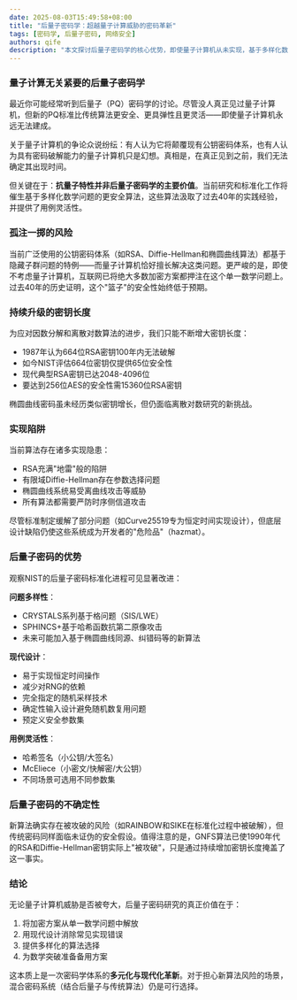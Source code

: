 ```yaml
---
date: 2025-08-03T15:49:58+08:00
title: "后量子密码学：超越量子计算威胁的密码革新"
tags: [密码学, 后量子密码, 网络安全]
authors: qife
description: "本文探讨后量子密码学的核心优势，即使量子计算机从未实现，基于多样化数学问题的现代密码算法仍能提供比传统算法更高的安全性、弹性和灵活性，并分析当前密码体系的集中化风险与实现缺陷。"
---
```


### 量子计算无关紧要的后量子密码学

最近你可能经常听到后量子（PQ）密码学的讨论。尽管没人真正见过量子计算机，但新的PQ标准比传统算法更安全、更具弹性且更灵活——即使量子计算机永远无法建成。

关于量子计算机的争论众说纷纭：有人认为它将颠覆现有公钥密码体系，也有人认为具有密码破解能力的量子计算机只是幻想。真相是，在真正见到之前，我们无法确定其出现时间。

但关键在于：**抗量子特性并非后量子密码学的主要价值**。当前研究和标准化工作将催生基于多样化数学问题的更安全算法，这些算法汲取了过去40年的实践经验，并提供了用例灵活性。

### 孤注一掷的风险

当前广泛使用的公钥密码体系（如RSA、Diffie-Hellman和椭圆曲线算法）都基于隐藏子群问题的特例——而量子计算机恰好擅长解决这类问题。更严峻的是，即使不考虑量子计算机，互联网已将绝大多数加密方案都押注在这个单一数学问题上。过去40年的历史证明，这个"篮子"的安全性始终低于预期。

### 持续升级的密钥长度

为应对因数分解和离散对数算法的进步，我们只能不断增大密钥长度：
- 1987年认为664位RSA密钥100年内无法破解
- 如今NIST评估664位密钥仅提供65位安全性
- 现代典型RSA密钥已达2048-4096位
- 要达到256位AES的安全性需15360位RSA密钥

椭圆曲线密码虽未经历类似密钥增长，但仍面临离散对数研究的新挑战。

### 实现陷阱

当前算法存在诸多实现隐患：
- RSA充满"地雷"般的陷阱
- 有限域Diffie-Hellman存在参数选择问题
- 椭圆曲线系统易受离曲线攻击等威胁
- 所有算法都需要严防时序侧信道攻击

尽管标准制定缓解了部分问题（如Curve25519专为恒定时间实现设计），但底层设计缺陷仍使这些系统成为开发者的"危险品"（hazmat）。

### 后量子密码的优势

观察NIST的后量子密码标准化进程可见显著改进：

**问题多样性**：
- CRYSTALS系列基于格问题（SIS/LWE）
- SPHINCS+基于哈希函数抗第二原像攻击
- 未来可能加入基于椭圆曲线同源、纠错码等的新算法

**现代设计**：
- 易于实现恒定时间操作
- 减少对RNG的依赖
- 完全指定的随机采样技术
- 确定性输入设计避免随机数复用问题
- 预定义安全参数集

**用例灵活性**：
- 哈希签名（小公钥/大签名）
- McEliece（小密文/快解密/大公钥）
- 不同场景可选用不同参数集

### 后量子密码的不确定性

新算法确实存在被攻破的风险（如RAINBOW和SIKE在标准化过程中被破解），但传统密码同样面临未证伪的安全假设。值得注意的是，GNFS算法已使1990年代的RSA和Diffie-Hellman密钥实际上"被攻破"，只是通过持续增加密钥长度掩盖了这一事实。

### 结论

无论量子计算机威胁是否被夸大，后量子密码研究的真正价值在于：
1. 将加密方案从单一数学问题中解放
2. 用现代设计消除常见实现错误
3. 提供多样化的算法选择
4. 为数学突破准备备用方案

这本质上是一次密码学体系的**多元化与现代化革新**。对于担心新算法风险的场景，混合密码系统（结合后量子与传统算法）仍是可行选择。